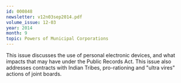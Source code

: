 ```yaml
---
id: 000848
newsletter: v12n03sep2014.pdf
volume_issue: 12-03
year: 2014
month: 9
topic: Powers of Municipal Corporations
---
```


This issue discusses the use of personal electronic devices, and what impacts that may have under the Public Records Act. This issue also addresses contracts with Indian Tribes, pro-rationing and "ultra vires" actions of joint boards.